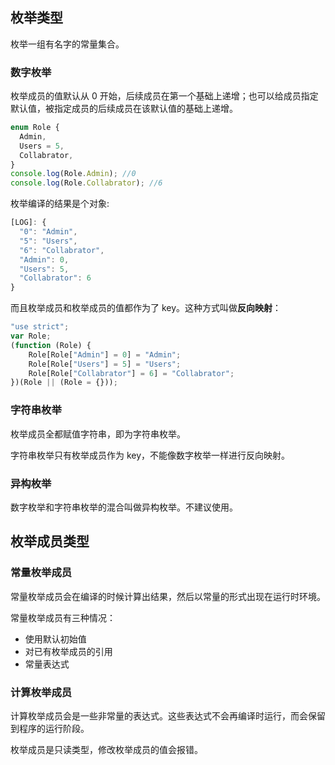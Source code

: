 ## 枚举类型

枚举一组有名字的常量集合。

### 数字枚举

枚举成员的值默认从 0 开始，后续成员在第一个基础上递增；也可以给成员指定默认值，被指定成员的后续成员在该默认值的基础上递增。

```typescript
enum Role {
  Admin,
  Users = 5,
  Collabrator,
}
console.log(Role.Admin); //0
console.log(Role.Collabrator); //6
```

枚举编译的结果是个对象:

```javascript
[LOG]: {
  "0": "Admin",
  "5": "Users",
  "6": "Collabrator",
  "Admin": 0,
  "Users": 5,
  "Collabrator": 6
} 
```

而且枚举成员和枚举成员的值都作为了 key。这种方式叫做**反向映射**：

```typescript
"use strict";
var Role;
(function (Role) {
    Role[Role["Admin"] = 0] = "Admin";
    Role[Role["Users"] = 5] = "Users";
    Role[Role["Collabrator"] = 6] = "Collabrator";
})(Role || (Role = {}));
```

### 字符串枚举

枚举成员全都赋值字符串，即为字符串枚举。

字符串枚举只有枚举成员作为 key，不能像数字枚举一样进行反向映射。

### 异构枚举

数字枚举和字符串枚举的混合叫做异构枚举。不建议使用。

## 枚举成员类型

### 常量枚举成员

常量枚举成员会在编译的时候计算出结果，然后以常量的形式出现在运行时环境。

常量枚举成员有三种情况：

- 使用默认初始值
- 对已有枚举成员的引用
- 常量表达式

### 计算枚举成员

计算枚举成员会是一些非常量的表达式。这些表达式不会再编译时运行，而会保留到程序的运行阶段。



枚举成员是只读类型，修改枚举成员的值会报错。